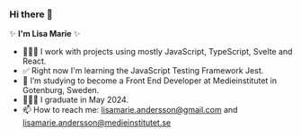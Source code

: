 ### Hi there 👋

✨ **I'm Lisa Marie** ✨ 

- 👩🏻‍💻 I work with projects using mostly JavaScript, TypeScript, Svelte and React.
- ✅ Right now I'm learning the JavaScript Testing Framework Jest.
- 🌱 I’m studying to become a Front End Developer at Medieinstitutet in Gotenburg, Sweden. 
- 👩🏻‍🎓 I graduate in May 2024.
- 📫 How to reach me: lisamarie.andersson@gmail.com and lisamarie.andersson@medieinstitutet.se

